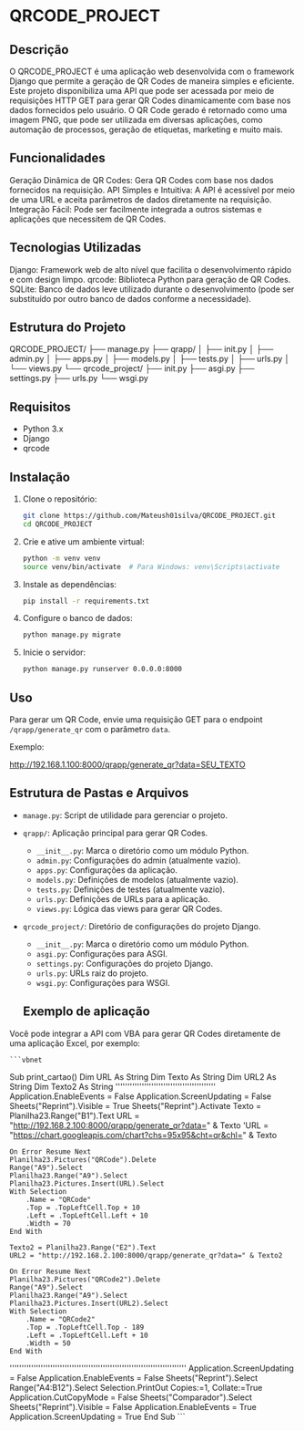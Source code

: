 # QRCODE_PROJECT

## Descrição

O QRCODE_PROJECT é uma aplicação web desenvolvida com o framework Django que permite a geração de QR Codes de maneira simples e eficiente. Este projeto disponibiliza uma API que pode ser acessada por meio de requisições HTTP GET para gerar QR Codes dinamicamente com base nos dados fornecidos pelo usuário. O QR Code gerado é retornado como uma imagem PNG, que pode ser utilizada em diversas aplicações, como automação de processos, geração de etiquetas, marketing e muito mais.

## Funcionalidades

Geração Dinâmica de QR Codes: Gera QR Codes com base nos dados fornecidos na requisição.
API Simples e Intuitiva: A API é acessível por meio de uma URL e aceita parâmetros de dados diretamente na requisição.
Integração Fácil: Pode ser facilmente integrada a outros sistemas e aplicações que necessitem de QR Codes.

## Tecnologias Utilizadas

Django: Framework web de alto nível que facilita o desenvolvimento rápido e com design limpo.
qrcode: Biblioteca Python para geração de QR Codes.
SQLite: Banco de dados leve utilizado durante o desenvolvimento (pode ser substituído por outro banco de dados conforme a necessidade).

## Estrutura do Projeto

QRCODE_PROJECT/
├── manage.py
├── qrapp/
│ ├── init.py
│ ├── admin.py
│ ├── apps.py
│ ├── models.py
│ ├── tests.py
│ ├── urls.py
│ └── views.py
└── qrcode_project/
├── init.py
├── asgi.py
├── settings.py
├── urls.py
└── wsgi.py


## Requisitos

- Python 3.x
- Django
- qrcode

## Instalação

1. Clone o repositório:
    ```sh
    git clone https://github.com/Mateush01silva/QRCODE_PROJECT.git
    cd QRCODE_PROJECT
    ```

2. Crie e ative um ambiente virtual:
    ```sh
    python -m venv venv
    source venv/bin/activate  # Para Windows: venv\Scripts\activate
    ```

3. Instale as dependências:
    ```sh
    pip install -r requirements.txt
    ```

4. Configure o banco de dados:
    ```sh
    python manage.py migrate
    ```

5. Inicie o servidor:
    ```sh
    python manage.py runserver 0.0.0.0:8000
    ```

## Uso

Para gerar um QR Code, envie uma requisição GET para o endpoint `/qrapp/generate_qr` com o parâmetro `data`.

Exemplo:

http://192.168.1.100:8000/qrapp/generate_qr?data=SEU_TEXTO


## Estrutura de Pastas e Arquivos

- `manage.py`: Script de utilidade para gerenciar o projeto.
- `qrapp/`: Aplicação principal para gerar QR Codes.
  - `__init__.py`: Marca o diretório como um módulo Python.
  - `admin.py`: Configurações do admin (atualmente vazio).
  - `apps.py`: Configurações da aplicação.
  - `models.py`: Definições de modelos (atualmente vazio).
  - `tests.py`: Definições de testes (atualmente vazio).
  - `urls.py`: Definições de URLs para a aplicação.
  - `views.py`: Lógica das views para gerar QR Codes.
- `qrcode_project/`: Diretório de configurações do projeto Django.
  - `__init__.py`: Marca o diretório como um módulo Python.
  - `asgi.py`: Configurações para ASGI.
  - `settings.py`: Configurações do projeto Django.
  - `urls.py`: URLs raiz do projeto.
  - `wsgi.py`: Configurações para WSGI.

  ## Exemplo de aplicação

Você pode integrar a API com VBA para gerar QR Codes diretamente de uma aplicação Excel, por exemplo:

    ```vbnet
Sub print_cartao()
    Dim URL As String
    Dim Texto As String
    Dim URL2 As String
    Dim Texto2 As String
''''''''''''''''''''''''''''''''''''''''''
    Application.EnableEvents = False
    Application.ScreenUpdating = False
Sheets("Reprint").Visible = True
Sheets("Reprint").Activate
    Texto = Planilha23.Range("B1").Text
    URL = "http://192.168.2.100:8000/qrapp/generate_qr?data=" & Texto
    'URL = "https://chart.googleapis.com/chart?chs=95x95&cht=qr&chl=" & Texto

    On Error Resume Next
    Planilha23.Pictures("QRCode").Delete
    Range("A9").Select
    Planilha23.Range("A9").Select
    Planilha23.Pictures.Insert(URL).Select
    With Selection
        .Name = "QRCode"
        .Top = .TopLeftCell.Top + 10
        .Left = .TopLeftCell.Left + 10
        .Width = 70
    End With
    
    Texto2 = Planilha23.Range("E2").Text
    URL2 = "http://192.168.2.100:8000/qrapp/generate_qr?data=" & Texto2

    On Error Resume Next
    Planilha23.Pictures("QRCode2").Delete
    Range("A9").Select
    Planilha23.Range("A9").Select
    Planilha23.Pictures.Insert(URL2).Select
    With Selection
        .Name = "QRCode2"
        .Top = .TopLeftCell.Top - 189
        .Left = .TopLeftCell.Left + 10
        .Width = 50
    End With
''''''''''''''''''''''''''''''''''''''''''''''''''''''''''''''''''''''''''
    Application.ScreenUpdating = False
    Application.EnableEvents = False
    Sheets("Reprint").Select
    Range("A4:B12").Select
    Selection.PrintOut Copies:=1, Collate:=True
    Application.CutCopyMode = False
    Sheets("Comparador").Select
Sheets("Reprint").Visible = False
    Application.EnableEvents = True
    Application.ScreenUpdating = True
End Sub
    ```